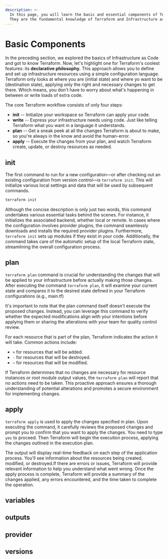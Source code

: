 ```yaml
---
description: >-
  In this page, you will learn the basic and essential components of Terraform.
  They are the fundamental knowledge of Terraform and Infrastructure as Code.
---
```


# Basic Components

In the preceding section, we explored the basics of Infrastructure as Code and got to know Terraform. Now, let's highlight one for Terraform's coolest features: its **declarative philosophy.** This approach allows you to define and set up infrastructure resources using a simple configuration language. Terraform only looks at where you are (initial state) and where yo want to be (destination state), applying only the right and necessary changes to get there. Which means, you don't have to worry about what's happening in between or write loads of extra code.

The core Terraform workflow consists of only four steps:

* **init** -- Initialize your workspace so Terraform can apply your code.
* **write** -- Express your infrastructure needs using code. Just like telling Terraform what you want in a language it understands.
* **plan** -- Get a sneak peek at all the changes Terraform is about to make, so you're always in the know and avoid the human-error.
* **apply** -- Execute the changes from your plan, and watch Terraform create, update, or destroy resources as needed.

## init

The first command to run for a new configuration—or after checking out an existing configuration from version control—is `terraform init`. This will initialize various local settings and data that will be used by subsequent commands.

```bash
terraform init
```

Although the concise description is only just two words, this command undertakes various essential tasks behind the scenes. For instance,  it initializes the associated backend, whether local or remote. In cases where the configuration involves provider plugins, the command seamlessly downloads and installs the required provider plugins. Furthermore, `terraform init` sets up modules if they exist in your code.  Additionally, the command takes care of the automatic setup of the local Terraform state, streamlining the overall configuration process.

## plan

`terraform plan` command is crucial for understanding the changes that will be applied to your infrastructure before actually making those changes. After executing the command `terraform plan`, it will examine your current state and compares it to the desired state defined in your Terraform configurations (e.g., main.tf)

It's important to note that the plan command itself doesn't execute the proposed changes. Instead, you can leverage this command to verify whether the expected modifications align with your intentions before applying them or sharing the alterations with your team for quality control review.

For each resource that is part of the plan, Terraform indicates the action it will take. Common actions include:

* `+` for resources that will be added.
* `-` for resources that will be destroyed.
* `~` for resources that will be modified.

If Terraform determines that no changes are necessary for resource instances or root module output values, the `terraform plan` will report that no actions need to be taken. This proactive approach ensures a thorough understanding of potential alterations and promotes a secure environment for implementing changes.

## apply

`terraform apply` is used to apply the changes specified in plan. Upon executing the command, it carefully reviews the proposed changes and prompt you to confirm that you want to apply the changes. You need to type `yes` to proceed. Then Terraform will begin the execution process, applying the changes outlined in the execution plan. &#x20;

The output will display real-time feedback on each step of the application process. You'll see information about the resources being created, modified, or destroyed.If there are errors or issues, Terraform will provide relevant information to help you understand what went wrong. Once the apply process is complete, Terraform will provide a summary of the changes applied, any errors encountered, and the time taken to complete the operation.



## variables

## outputs

## provider

## versions



